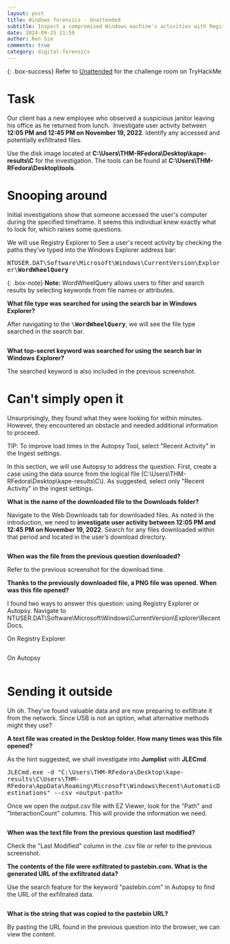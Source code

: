 ```yaml
---
layout: post
title: Windows forensics - Unattended
subtitle: Inspect a compromised Windows machine's activities with Registry Explorer and Autopsy
date: 2024-09-25 21:59
author: Ren Sie
comments: true
category: digital-forensics
---
```


{: .box-success}
 Refer to [Unattended](https://tryhackme.com/r/room/unattended) for the challenge room on TryHackMe

<!-- wp:heading {"level":1,"fontSize":"large"} -->
<h1 class="wp-block-heading has-large-font-size">Task</h1>
<!-- /wp:heading -->

<!-- wp:paragraph {"align":"justify","fontSize":"small"} -->
<p class="has-text-align-justify has-small-font-size">Our client has a new employee who observed a suspicious janitor leaving his office as he returned from lunch. &nbsp;Investigate user activity between <strong>12:05 PM and 12:45 PM on November 19, 2022</strong>. Identify any accessed and potentially exfiltrated files.</p>
<!-- /wp:paragraph -->

<!-- wp:paragraph {"align":"justify","fontSize":"small"} -->
<p class="has-text-align-justify has-small-font-size">Use the disk image located at <strong>C:\Users\THM-RFedora\Desktop\kape-results\C</strong> for the investigation. The tools can be found at <strong>C:\Users\THM-RFedora\Desktop\tools</strong>.</p>
<!-- /wp:paragraph -->

<!-- wp:heading {"level":1,"fontSize":"large"} -->
<h1 class="wp-block-heading has-large-font-size">Snooping around</h1>
<!-- /wp:heading -->

<!-- wp:paragraph {"align":"justify","fontSize":"small"} -->
<p class="has-text-align-justify has-small-font-size">Initial investigations show that someone accessed the user's computer during the specified timeframe. It seems this individual knew exactly what to look for, which raises some questions.</p>
<!-- /wp:paragraph -->

<!-- wp:paragraph {"align":"justify","fontSize":"small"} -->
<p class="has-text-align-justify has-small-font-size">We will use Registry Explorer to See a user's recent activity by checking the paths they’ve typed into the Windows Explorer address bar:</p>
<!-- /wp:paragraph -->

<!-- wp:paragraph {"align":"justify","backgroundColor":"tertiary","fontSize":"small"} -->
<p class="has-text-align-justify has-tertiary-background-color has-background has-small-font-size"><kbd>NTUSER.DAT\Software\Microsoft\Windows\CurrentVersion\Explorer\<strong>WordWheelQuery</strong></kbd></p>
<!-- /wp:paragraph -->

{: .box-note}
**Note:** WordWheelQuery allows users to filter and search results by selecting keywords from file names or attributes.

<!-- wp:paragraph {"fontSize":"small"} -->
<p class="has-small-font-size"><strong>What file type was searched for using the search bar in Windows Explorer?</strong></p>
<!-- /wp:paragraph -->

<!-- wp:paragraph {"align":"justify","fontSize":"small"} -->
<p class="has-text-align-justify has-small-font-size">After navigating to the <kbd>\<strong>WordWheelQuery</strong></kbd>, we will see the file type searched in the search bar.</p>
<!-- /wp:paragraph -->

<!-- wp:image {"id":1981,"sizeSlug":"large","linkDestination":"media"} -->
<figure class="wp-block-image size-large"><a href="https://1earnwithren.wordpress.com/wp-content/uploads/2024/09/image-694.png"><img src="https://1earnwithren.wordpress.com/wp-content/uploads/2024/09/image-694.png?w=1024" alt="" class="wp-image-1981" /></a></figure>
<!-- /wp:image -->

<!-- wp:paragraph {"fontSize":"small"} -->
<p class="has-small-font-size"><strong>What top-secret keyword was searched for using the search bar in Windows</strong> <strong>Explorer?</strong></p>
<!-- /wp:paragraph -->

<!-- wp:paragraph {"fontSize":"small"} -->
<p class="has-small-font-size">The searched keyword is also included in the previous screenshot.</p>
<!-- /wp:paragraph -->

<!-- wp:heading {"level":1,"fontSize":"large"} -->
<h1 class="wp-block-heading has-large-font-size">Can't simply open it</h1>
<!-- /wp:heading -->

<!-- wp:paragraph {"align":"justify","fontSize":"small"} -->
<p class="has-text-align-justify has-small-font-size">Unsurprisingly, they found what they were looking for within minutes. However, they encountered an obstacle and needed additional information to proceed.</p>
<!-- /wp:paragraph -->

<!-- wp:paragraph {"align":"justify","backgroundColor":"tertiary","fontSize":"small"} -->
<p class="has-text-align-justify has-tertiary-background-color has-background has-small-font-size">TIP: To improve load times in the Autopsy Tool, select "Recent Activity" in the Ingest settings.</p>
<!-- /wp:paragraph -->

<!-- wp:paragraph {"align":"justify","fontSize":"small"} -->
<p class="has-text-align-justify has-small-font-size">In this section, we will use Autopsy to address the question. First, create a case using the data source from the logical file (C:\Users\THM-RFedora\Desktop\kape-results\C\). As suggested, select only "Recent Activity" in the ingest settings.</p>
<!-- /wp:paragraph -->

<!-- wp:paragraph {"fontSize":"small"} -->
<p class="has-small-font-size"><strong>What is the name of the downloaded file to the Downloads folder?</strong></p>
<!-- /wp:paragraph -->

<!-- wp:paragraph {"align":"justify","fontSize":"small"} -->
<p class="has-text-align-justify has-small-font-size">Navigate to the Web Downloads tab for downloaded files. As noted in the introduction, we need to <strong>investigate user activity between 12:05 PM and 12:45 PM on November 19, 2022</strong>. Search for any files downloaded within that period and located in the user’s download directory.</p>
<!-- /wp:paragraph -->

<!-- wp:image {"id":1983,"sizeSlug":"large","linkDestination":"media"} -->
<figure class="wp-block-image size-large"><a href="https://1earnwithren.wordpress.com/wp-content/uploads/2024/09/image-695.png"><img src="https://1earnwithren.wordpress.com/wp-content/uploads/2024/09/image-695.png?w=1024" alt="" class="wp-image-1983" /></a></figure>
<!-- /wp:image -->

<!-- wp:paragraph {"fontSize":"small"} -->
<p class="has-small-font-size"><strong>When was the file from the previous question downloaded?</strong></p>
<!-- /wp:paragraph -->

<!-- wp:paragraph {"align":"justify","fontSize":"small"} -->
<p class="has-text-align-justify has-small-font-size">Refer to the previous screenshot for the download time.</p>
<!-- /wp:paragraph -->

<!-- wp:paragraph {"align":"justify","fontSize":"small"} -->
<p class="has-text-align-justify has-small-font-size"><strong>Thanks to the previously downloaded file, a PNG file was opened. When was this file opened?</strong></p>
<!-- /wp:paragraph -->

<!-- wp:paragraph {"align":"justify","fontSize":"small"} -->
<p class="has-text-align-justify has-small-font-size">I found two ways to answer this question: using Registry Explorer or Autopsy. Navigate to NTUSER.DAT\Software\Microsoft\Windows\CurrentVersion\Explorer\RecentDocs.</p>
<!-- /wp:paragraph -->

<!-- wp:paragraph {"fontSize":"small"} -->
<p class="has-small-font-size">On Registry Explorer</p>
<!-- /wp:paragraph -->

<!-- wp:image {"id":1985,"sizeSlug":"large","linkDestination":"media"} -->
<figure class="wp-block-image size-large"><a href="https://1earnwithren.wordpress.com/wp-content/uploads/2024/09/image-696.png"><img src="https://1earnwithren.wordpress.com/wp-content/uploads/2024/09/image-696.png?w=1024" alt="" class="wp-image-1985" /></a></figure>
<!-- /wp:image -->

<!-- wp:paragraph {"fontSize":"small"} -->
<p class="has-small-font-size">On Autopsy</p>
<!-- /wp:paragraph -->

<!-- wp:image {"id":1986,"sizeSlug":"large","linkDestination":"media"} -->
<figure class="wp-block-image size-large"><a href="https://1earnwithren.wordpress.com/wp-content/uploads/2024/09/image-697.png"><img src="https://1earnwithren.wordpress.com/wp-content/uploads/2024/09/image-697.png?w=1024" alt="" class="wp-image-1986" /></a></figure>
<!-- /wp:image -->

<!-- wp:heading {"level":1,"fontSize":"large"} -->
<h1 class="wp-block-heading has-large-font-size">Sending it outside</h1>
<!-- /wp:heading -->

<!-- wp:paragraph {"align":"justify","fontSize":"small"} -->
<p class="has-text-align-justify has-small-font-size">Uh oh. They've found valuable data and are now preparing to exfiltrate it from the network. Since USB is not an option, what alternative methods might they use?</p>
<!-- /wp:paragraph -->

<!-- wp:paragraph {"align":"justify","fontSize":"small"} -->
<p class="has-text-align-justify has-small-font-size"><strong>A text file was created in the Desktop folder. How many times was this file opened?</strong></p>
<!-- /wp:paragraph -->

<!-- wp:paragraph {"align":"justify","fontSize":"small"} -->
<p class="has-text-align-justify has-small-font-size">As the hint suggested, we shall investigate into <strong>Jumplist</strong> with <strong>JLECmd</strong>.</p>
<!-- /wp:paragraph -->

<!-- wp:paragraph {"backgroundColor":"tertiary","fontSize":"small"} -->
<p class="has-tertiary-background-color has-background has-small-font-size"><kbd>JLECmd.exe -d "C:\Users\THM-RFedora\Desktop\kape-results\C\Users\THM-RFedora\AppData\Roaming\Microsoft\Windows\Recent\AutomaticDestinations" --csv &lt;output-path&gt;</kbd></p>
<!-- /wp:paragraph -->

<!-- wp:paragraph {"align":"justify","fontSize":"small"} -->
<p class="has-text-align-justify has-small-font-size">Once we open the output.csv file with EZ Viewer, look for the "Path" and "InteractionCount" columns. This will provide the information we need.</p>
<!-- /wp:paragraph -->

<!-- wp:image {"id":1988,"sizeSlug":"large","linkDestination":"media"} -->
<figure class="wp-block-image size-large"><a href="https://1earnwithren.wordpress.com/wp-content/uploads/2024/09/image-698.png"><img src="https://1earnwithren.wordpress.com/wp-content/uploads/2024/09/image-698.png?w=1024" alt="" class="wp-image-1988" /></a></figure>
<!-- /wp:image -->

<!-- wp:paragraph {"align":"justify","fontSize":"small"} -->
<p class="has-text-align-justify has-small-font-size"><strong>When was the text file from the previous question last modified?</strong></p>
<!-- /wp:paragraph -->

<!-- wp:paragraph {"align":"justify","fontSize":"small"} -->
<p class="has-text-align-justify has-small-font-size">Check the "Last Modified" column in the .csv file or refer to the previous screenshot.</p>
<!-- /wp:paragraph -->

<!-- wp:paragraph {"align":"justify","fontSize":"small"} -->
<p class="has-text-align-justify has-small-font-size"><strong>The contents of the file were exfiltrated to pastebin.com. What is the generated URL of the exfiltrated data?</strong></p>
<!-- /wp:paragraph -->

<!-- wp:paragraph {"align":"justify","fontSize":"small"} -->
<p class="has-text-align-justify has-small-font-size">Use the search feature for the keyword "pastebin.com" in Autopsy to find the URL of the exfiltrated data.</p>
<!-- /wp:paragraph -->

<!-- wp:image {"id":1989,"sizeSlug":"large","linkDestination":"media","align":"center"} -->
<figure class="wp-block-image aligncenter size-large"><a href="https://1earnwithren.wordpress.com/wp-content/uploads/2024/09/image-699.png"><img src="https://1earnwithren.wordpress.com/wp-content/uploads/2024/09/image-699.png?w=738" alt="" class="wp-image-1989" /></a></figure>
<!-- /wp:image -->

<!-- wp:paragraph {"align":"justify","fontSize":"small"} -->
<p class="has-text-align-justify has-small-font-size"><strong>What is the string that was copied to the pastebin URL?</strong></p>
<!-- /wp:paragraph -->

<!-- wp:paragraph {"fontSize":"small"} -->
<p class="has-small-font-size">By pasting the URL found in the previous question into the browser, we can view the content.</p>
<!-- /wp:paragraph -->

<!-- wp:image {"id":1990,"sizeSlug":"large","linkDestination":"media"} -->
<figure class="wp-block-image size-large"><a href="https://1earnwithren.wordpress.com/wp-content/uploads/2024/09/image-700.png"><img src="https://1earnwithren.wordpress.com/wp-content/uploads/2024/09/image-700.png?w=1004" alt="" class="wp-image-1990" /></a></figure>
<!-- /wp:image -->



